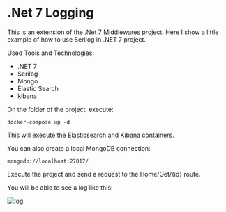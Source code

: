 # .Net 7 Logging

This is an extension of the [.Net 7 Middlewares](https://github.com/maiconghidolin/Net-7-Middlewares) project.
Here I show a little example of how to use Serilog in .NET 7 project.

Used Tools and Technologies:
 - .NET 7
 - Serilog
 - Mongo 
 - Elastic Search 
 - kibana

On the folder of the project, execute:

```
docker-compose up -d
```

This will execute the Elasticsearch and Kibana containers.

You can also create a local MongoDB connection:

```
mongodb://localhost:27017/
```

Execute the project and send a request to the Home/Get/{id} route.

You will be able to see a log like this:

![log](https://github.com/maiconghidolin/Net-7-Logging/assets/2272948/dd040633-478a-4eb8-9f3e-127efa7459f7)
